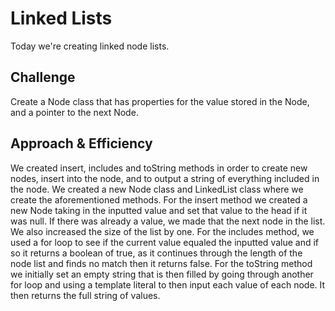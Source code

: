 # Linked Lists
Today we're creating linked node lists. 

## Challenge
Create a Node class that has properties for the value stored in the Node, and a pointer to the next Node.

## Approach & Efficiency
We created insert, includes and toString methods in order to create new nodes, insert into the node, and to output a string of everything included in the node. We created a new Node class and LinkedList class where we create the aforementioned methods. For the insert method we created a new Node taking in the inputted value and set that value to the head if it was null. If there was already a value, we made that the next node in the list. We also increased the size of the list by one. For the includes method, we used a for loop to see if the current value equaled the inputted value and if so it returns a boolean of true, as it continues through the length of the node list and finds no match then it returns false. For the toString method we initially set an empty string that is then filled by going through another for loop and using a template literal to then input each value of each node. It then returns the full string of values. 